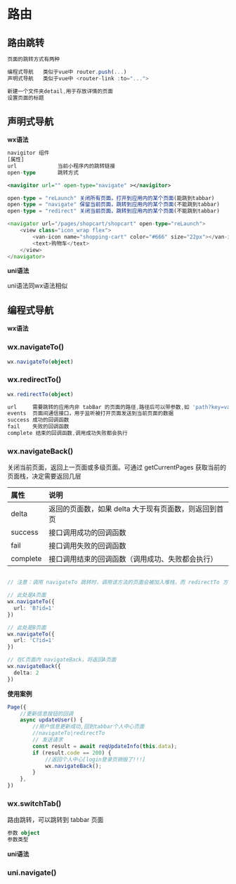 # 路由

## 路由跳转

```ts
页面的跳转方式有两种

编程式导航	类似于vue中 router.push(...)
声明式导航 	类似于vue中 <router-link :to="...">
```

```ts
新建一个文件夹detail,用于存放详情的页面
设置页面的标题
```

## 声明式导航

**wx语法**

```ts
navigitor 组件
[属性]
url				当前小程序内的跳转链接
open-type		跳转方式
```

```xml
<navigitor url="" open-type="navigate" ></navigitor>
```

```ts
open-type = "reLaunch" 关闭所有页面，打开到应用内的某个页面(能跳到tabbar)
open-type = "navigate" 保留当前页面，跳转到应用内的某个页面(不能跳到tabbar)
open-type = "redirect" 关闭当前页面，跳转到应用内的某个页面(不能跳到tabbar)
```

```ts
<navigator url="/pages/shopcart/shopcart" open-type="reLaunch">
    <view class="icon_wrap flex">
        <van-icon name="shopping-cart" color="#666" size="22px"></van-icon>
        <text>购物车</text>
    </view>
</navigator>
```

**uni语法**

uni语法同wx语法相似

## 编程式导航

**wx语法**

### wx.navigateTo()

```ts
wx.navigateTo(object)
```

### wx.redirectTo()

```ts
wx.redirectTo(object)
```

```ts
url		需要跳转的应用内非 tabBar 的页面的路径,路径后可以带参数,如 'path?key=value&key2=value2'
events	页面间通信接口，用于监听被打开页面发送到当前页面的数据
success	成功的回调函数
fail	失败的回调函数
complete 结束的回调函数,调用成功失败都会执行
```

### wx.navigateBack()

关闭当前页面，返回上一页面或多级页面。可通过 getCurrentPages 获取当前的页面栈，决定需要返回几层

| 属性     | 说明                                                  |
| :------- | :---------------------------------------------------- |
| delta    | 返回的页面数，如果 delta 大于现有页面数，则返回到首页 |
| success  | 接口调用成功的回调函数                                |
| fail     | 接口调用失败的回调函数                                |
| complete | 接口调用结束的回调函数（调用成功、失败都会执行）      |

```ts

// 注意：调用 navigateTo 跳转时，调用该方法的页面会被加入堆栈，而 redirectTo 方法则不会。见下方示例代码

// 此处是A页面
wx.navigateTo({
  url: 'B?id=1'
})

// 此处是B页面
wx.navigateTo({
  url: 'C?id=1'
})

// 在C页面内 navigateBack，将返回A页面
wx.navigateBack({
  delta: 2
})
```

**使用案例**

```js
Page({
    //更新信息按钮的回调
    async updateUser() {
        //用户信息更新成功,回到tabbar个人中心页面
        //navigateTo|redirectTo
        // 发送请求
        const result = await reqUpdateInfo(this.data);
        if (result.code == 200) {
            //返回个人中心[login登录页销毁了!!!]
            wx.navigateBack();
        }
    },
})
```

### wx.switchTab()

路由跳转，可以跳转到 tabbar 页面

```ts
参数 object
参数类型

```

**uni语法**

### uni.navigate()

```ts

```

